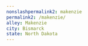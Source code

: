 ```yaml
---
﻿nonslashpermalink2: makenzie
permalink2: /makenzie/
alley: Makenzie
city: Bismarck
state: North Dakota
---
```

